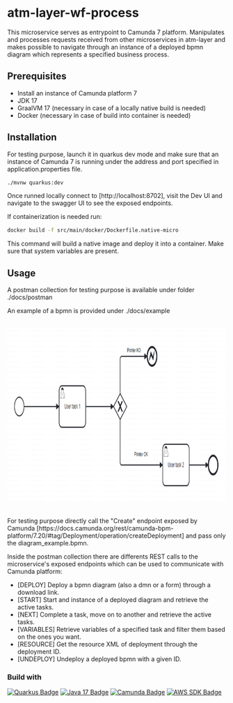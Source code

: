 # atm-layer-wf-process
This microservice serves as entrypoint to Camunda 7 platform. Manipulates and processes requests received from other microservices in atm-layer and makes possible to navigate through an instance of a deployed bpmn diagram which represents a specified business process.

## Prerequisites
* Install an instance of Camunda platform 7
* JDK 17
* GraalVM 17 (necessary in case of a locally native build is needed)
* Docker (necessary in case of build into container is needed)

## Installation
For testing purpose, launch it in quarkus dev mode and make sure that an instance of Camunda 7 is running under the address and port specified in application.properties file.

```bash
./mvnw quarkus:dev
```

<p>Once runned locally connect to [http://localhost:8702], visit the Dev UI and navigate to the swagger UI to see the exposed endpoints.</p>
<p>If containerization is needed run: </p>

```bash
docker build -f src/main/docker/Dockerfile.native-micro
```

This command will build a native image and deploy it into a container. Make sure that system variables are present.

## Usage
<p>A postman collection for testing purpose is available under folder ./docs/postman </p>
<p>An example of a bpmn is provided under ./docs/example </p>

<!-- example bpmn -->
<br />
<div align="center">
  <a>
    <img src="docs/images/diagram_example.PNG" alt="bpmn" width="900" height="400">
  </a>
</div>
<br />

<p>For testing purpose directly call the "Create" endpoint exposed by Camunda [https://docs.camunda.org/rest/camunda-bpm-platform/7.20/#tag/Deployment/operation/createDeployment] and pass only the diagram_example.bpmn. </p>
<p>Inside the postman collection there are differents REST calls to the microservice's exposed endpoints which can be used to communicate with Camunda platform: </p>

* [DEPLOY] Deploy a bpmn diagram (also a dmn or a form) through a download link.
* [START] Start and instance of a deployed diagram and retrieve the active tasks.
* [NEXT] Complete a task, move on to another and retrieve the active tasks.
* [VARIABLES] Retrieve variables of a specified task and filter them based on the ones you want.
* [RESOURCE] Get the resource XML of deployment through the deployment ID.
* [UNDEPLOY] Undeploy a deployed bpmn with a given ID.

### Build with
[![Quarkus Badge](https://img.shields.io/badge/Quarkus-3.8.1-1488C6?style=for-the-badge&logo=quarkus)](https://quarkus.io/)
[![Java 17 Badge](https://img.shields.io/badge/Java-21-007396?style=for-the-badge&logo=java)](https://www.oracle.com/java/technologies/javase-jdk17-downloads.html)
[![Camunda Badge](https://img.shields.io/badge/Camunda-7.20-2F73C9?style=for-the-badge&logo=camunda)](https://camunda.com/)
[![AWS SDK Badge](https://img.shields.io/badge/AWS_SDK-2.12.2-232F3E?style=for-the-badge&logo=amazon-aws)](https://aws.amazon.com/sdk-for-java/)




